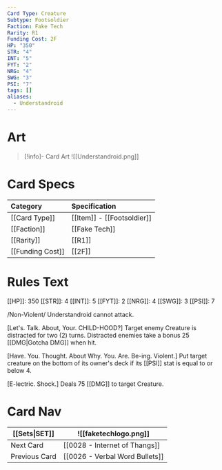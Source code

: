 ```yaml
---
Card Type: Creature
Subtype: Footsoldier
Faction: Fake Tech
Rarity: R1
Funding Cost: 2F
HP: "350"
STR: "4"
INT: "5"
FYT: "2"
NRG: "4"
SWG: "3"
PSI: "7"
tags: []
aliases:
  - Understandroid
---
```

# Art

> [!info]- Card Art
> ![[Understandroid.png]]

# Card Specs

| Category | Specification| 
| :--- | :--- |
| [[Card Type]] | [[Item]] - [[Footsoldier]] |  
| [[Faction]] | [[Fake Tech]] |  
| [[Rarity]] | [[R1]] |  
| [[Funding Cost]] | [[2F]] |  

# Rules Text  

[[HP]]: 350 [[STR]]: 4 [[INT]]: 5 [[FYT]]: 2 [[NRG]]: 4 [[SWG]]: 3 [[PSI]]: 7  

/Non-Violent/ Understandroid cannot attack.  

[Let's. Talk. About, Your. CHILD-HOOD?] Target enemy Creature is distracted for two (2) turns. Distracted enemies take a bonus 25 [[DMG|Gotcha DMG]] when hit.  

[Have. You. Thought. About Why. You. Are. Be-ing. Violent.] Put target creature on the bottom of its owner's deck if its [[PSI]] stat is equal to or below 4.  

[E-lectric. Shock.] Deals 75 [[DMG]] to target Creature.  

# Card Nav

| [[Sets\|SET]]           | ![[faketechlogo.png]]          |
| ------------- | ------------------------------ |
| Next Card     | [[0028 - Internet of Thangs]] |
| Previous Card | [[0026 - Verbal Word Bullets]]         |


